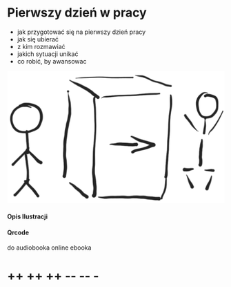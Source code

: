 #
# Pierwszy dzień w pracy

+ jak przygotować się na pierwszy dzień pracy
+ jak się  ubierać
+ z kim rozmawiać 
+ jakich sytuacji unikać
+ co robić, by awansowac 


![wejście-wyjście](../img/we-wy.png)

#### Opis Ilustracji



#### Qrcode
do audiobooka online
ebooka


# ++ ++ ++ -- -- -

